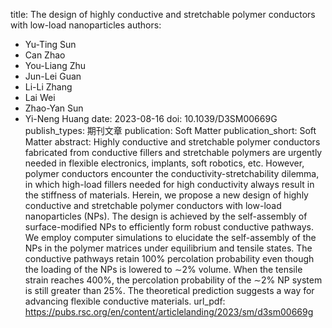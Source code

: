 title: The design of highly conductive and stretchable polymer conductors with low-load nanoparticles
authors:
- Yu-Ting Sun
- Can Zhao
- You-Liang Zhu
- Jun-Lei Guan
- Li-Li Zhang
- Lai Wei
- Zhao-Yan Sun
- Yi-Neng Huang
date: 2023-08-16
doi: 10.1039/D3SM00669G
publish_types: 期刊文章
publication: Soft Matter
publication_short: Soft Matter
abstract: Highly conductive and stretchable polymer conductors  fabricated from conductive fillers and stretchable polymers are urgently  needed in flexible electronics, implants, soft robotics, etc. However,  polymer conductors encounter the conductivity-stretchability dilemma, in  which high-load fillers needed for high conductivity always result in  the stiffness of materials. Herein, we propose a new design of highly  conductive and stretchable polymer conductors with low-load  nanoparticles (NPs). The design is achieved by the self-assembly of  surface-modified NPs to efficiently form robust conductive pathways. We  employ computer simulations to elucidate the self-assembly of the NPs in  the polymer matrices under equilibrium and tensile states. The  conductive pathways retain 100% percolation probability even though the  loading of the NPs is lowered to ∼2% volume. When the tensile strain  reaches 400%, the percolation probability of the ∼2% NP system is still  greater than 25%. The theoretical prediction suggests a way for  advancing flexible conductive materials.
url_pdf: https://pubs.rsc.org/en/content/articlelanding/2023/sm/d3sm00669g
